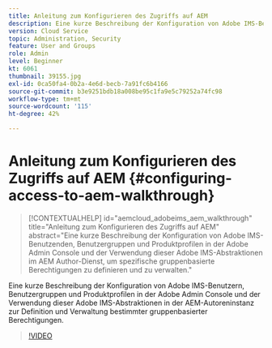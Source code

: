 ```yaml
---
title: Anleitung zum Konfigurieren des Zugriffs auf AEM
description: Eine kurze Beschreibung der Konfiguration von Adobe IMS-Benutzern, Benutzergruppen und Produktprofilen in der Adobe Admin Console und der Verwendung dieser Adobe IMS-Abstraktionen in der AEM-Autoreninstanz zur Definition und Verwaltung bestimmter gruppenbasierter Berechtigungen.
version: Cloud Service
topic: Administration, Security
feature: User and Groups
role: Admin
level: Beginner
kt: 6061
thumbnail: 39155.jpg
exl-id: 0ca50fa4-0b2a-4e6d-becb-7a91fc6b4166
source-git-commit: b3e9251bdb18a008be95c1fa9e5c79252a74fc98
workflow-type: tm+mt
source-wordcount: '115'
ht-degree: 42%

---
```


# Anleitung zum Konfigurieren des Zugriffs auf AEM {#configuring-access-to-aem-walkthrough}

>[!CONTEXTUALHELP]
>id="aemcloud_adobeims_aem_walkthrough"
>title="Anleitung zum Konfigurieren des Zugriffs auf AEM"
>abstract="Eine kurze Beschreibung der Konfiguration von Adobe IMS-Benutzenden, Benutzergruppen und Produktprofilen in der Adobe Admin Console und der Verwendung dieser Adobe IMS-Abstraktionen im AEM Author-Dienst, um spezifische gruppenbasierte Berechtigungen zu definieren und zu verwalten."

Eine kurze Beschreibung der Konfiguration von Adobe IMS-Benutzern, Benutzergruppen und Produktprofilen in der Adobe Admin Console und der Verwendung dieser Adobe IMS-Abstraktionen in der AEM-Autoreninstanz zur Definition und Verwaltung bestimmter gruppenbasierter Berechtigungen.

>[!VIDEO](https://video.tv.adobe.com/v/39155?quality=12&learn=on)
